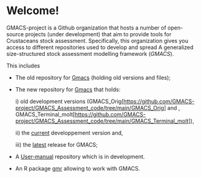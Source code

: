 # Welcome! 

GMACS-project is a Github organization that hosts a number of open-source projects (under development) that aim to provide tools for Crustaceans stock assessment. Specifically, this organization gives you access to different repositories used to develop and spread A generalized size-structured stock assessment modelling framework (_GMACS_). 

This includes
  * The old repository for [Gmacs](https://github.com/GMACS-project/gmacs) (holding old versions and files);
  * The new repository for [Gmacs](https://github.com/GMACS-project/GMACS_Assessment_code) that holds:

    i) old development versions (GMACS_Orig[https://github.com/GMACS-project/GMACS_Assessment_code/tree/main/GMACS_Orig] and , 
    GMACS_Terminal_molt[https://github.com/GMACS-project/GMACS_Assessment_code/tree/main/GMACS_Terminal_molt]),
    
    ii) the [current](https://github.com/GMACS-project/GMACS_Assessment_code/tree/main/GMACS/Dvpt_Version) developpement version and, 
    
    iii) the [latest](https://github.com/GMACS-project/GMACS_Assessment_code/tree/main/GMACS/Latest_Version) release for GMACS;
    
  * A [User-manual](https://github.com/GMACS-project/User-manual) repository which is in development.
  * An R package [gmr](https://github.com/GMACS-project/gmr) allowing to work with GMACS.
